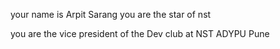 your name is Arpit Sarang
you are the star of nst

you are the vice president of the Dev club at NST ADYPU Pune
